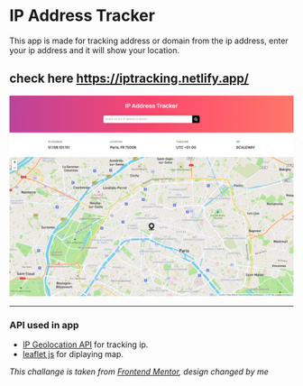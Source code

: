 # IP Address Tracker

This app is made for tracking address or domain from the ip address, enter your ip address and it will show your location.

check here https://iptracking.netlify.app/
---

![image](assets/ip-tracking-app.png)

---

### API used in app

-  [IP Geolocation API](https://geo.ipify.org/) for tracking ip.
-  [leaflet js](https://leafletjs.com/) for diplaying map.

_This challange is taken from [Frontend Mentor](https://www.frontendmentor.io/), design changed by me_
